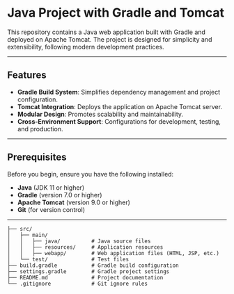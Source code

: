 # Java Project with Gradle and Tomcat

This repository contains a Java web application built with Gradle and deployed on Apache Tomcat. The project is designed for simplicity and extensibility, following modern development practices.

---

## Features

- **Gradle Build System**: Simplifies dependency management and project configuration.
- **Tomcat Integration**: Deploys the application on Apache Tomcat server.
- **Modular Design**: Promotes scalability and maintainability.
- **Cross-Environment Support**: Configurations for development, testing, and production.

---

## Prerequisites

Before you begin, ensure you have the following installed:

- **Java** (JDK 11 or higher)
- **Gradle** (version 7.0 or higher)
- **Apache Tomcat** (version 9.0 or higher)
- **Git** (for version control)

---
```
├── src/
│   ├── main/
│   │   ├── java/          # Java source files
│   │   ├── resources/     # Application resources
│   │   ├── webapp/        # Web application files (HTML, JSP, etc.)
│   └── test/              # Test files
├── build.gradle           # Gradle build configuration
├── settings.gradle        # Gradle project settings
├── README.md              # Project documentation
└── .gitignore             # Git ignore rules
```
